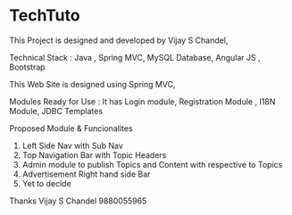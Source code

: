 # TechTuto

This Project is designed and developed by Vijay S Chandel,

Technical Stack : Java , Spring MVC, MySQL Database, Angular JS , Bootstrap

This Web Site is designed using Spring MVC, 

Modules Ready for Use :
It has Login module, Registration Module , I18N Module, JDBC Templates

Proposed Module & Funcionalites
1) Left Side Nav with Sub Nav
2) Top Navigation Bar with Topic Headers
3) Admin module to publish Topics and Content with respective to Topics
4) Advertisement Right hand side Bar
5) Yet to decide 


Thanks 
Vijay S Chandel
9880055965

 
